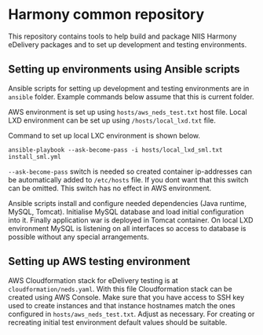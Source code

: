 # Harmony common repository

This repository contains tools to help build and package NIIS Harmony eDelivery packages and to set up development and
testing environments.

## Setting up environments using Ansible scripts

Ansible scripts for setting up development and testing environments are in `ansible` folder. Example commands below
assume that this is current folder.

AWS environment is set up using `hosts/aws_neds_test.txt` host file. Local LXD environment can be set up using
`/hosts/local_lxd.txt` file.

Command to set up local LXC environment is shown below.

    ansible-playbook --ask-become-pass -i hosts/local_lxd_sml.txt install_sml.yml

`--ask-become-pass` switch is needed so created container ip-addresses can be
automatically added to `/etc/hosts` file. If you dont want that this switch can be omitted. This switch has no effect
in AWS environment.

Ansible scripts install and configure needed dependencies (Java runtime, MySQL, Tomcat). Initialise MySQL database and
load initial configuration into it. Finally application war is deployed in Tomcat container. On local LXD environment 
MySQL is listening on all interfaces so access to database is possible without any special arrangements.

## Setting up AWS testing environment

AWS Cloudformation stack for eDelivery testing is at `cloudformation/neds.yaml`. With this file Cloudformation stack
can be created using AWS Console. Make sure that you have access to SSH key used to create instances and that instance
hostnames match the ones configured in `hosts/aws_neds_test.txt`. Adjust as necessary. For creating or recreating
initial test environment default values should be suitable.